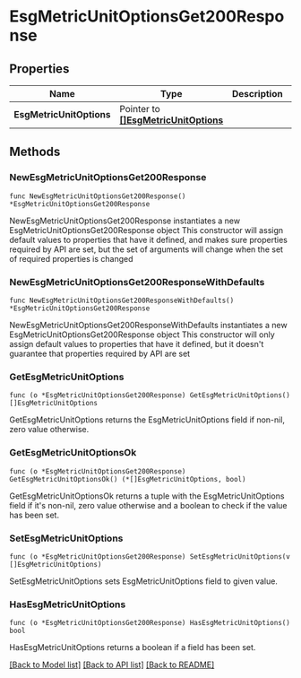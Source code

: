 # EsgMetricUnitOptionsGet200Response

## Properties

Name | Type | Description | Notes
------------ | ------------- | ------------- | -------------
**EsgMetricUnitOptions** | Pointer to [**[]EsgMetricUnitOptions**](EsgMetricUnitOptions.md) |  | [optional] 

## Methods

### NewEsgMetricUnitOptionsGet200Response

`func NewEsgMetricUnitOptionsGet200Response() *EsgMetricUnitOptionsGet200Response`

NewEsgMetricUnitOptionsGet200Response instantiates a new EsgMetricUnitOptionsGet200Response object
This constructor will assign default values to properties that have it defined,
and makes sure properties required by API are set, but the set of arguments
will change when the set of required properties is changed

### NewEsgMetricUnitOptionsGet200ResponseWithDefaults

`func NewEsgMetricUnitOptionsGet200ResponseWithDefaults() *EsgMetricUnitOptionsGet200Response`

NewEsgMetricUnitOptionsGet200ResponseWithDefaults instantiates a new EsgMetricUnitOptionsGet200Response object
This constructor will only assign default values to properties that have it defined,
but it doesn't guarantee that properties required by API are set

### GetEsgMetricUnitOptions

`func (o *EsgMetricUnitOptionsGet200Response) GetEsgMetricUnitOptions() []EsgMetricUnitOptions`

GetEsgMetricUnitOptions returns the EsgMetricUnitOptions field if non-nil, zero value otherwise.

### GetEsgMetricUnitOptionsOk

`func (o *EsgMetricUnitOptionsGet200Response) GetEsgMetricUnitOptionsOk() (*[]EsgMetricUnitOptions, bool)`

GetEsgMetricUnitOptionsOk returns a tuple with the EsgMetricUnitOptions field if it's non-nil, zero value otherwise
and a boolean to check if the value has been set.

### SetEsgMetricUnitOptions

`func (o *EsgMetricUnitOptionsGet200Response) SetEsgMetricUnitOptions(v []EsgMetricUnitOptions)`

SetEsgMetricUnitOptions sets EsgMetricUnitOptions field to given value.

### HasEsgMetricUnitOptions

`func (o *EsgMetricUnitOptionsGet200Response) HasEsgMetricUnitOptions() bool`

HasEsgMetricUnitOptions returns a boolean if a field has been set.


[[Back to Model list]](../README.md#documentation-for-models) [[Back to API list]](../README.md#documentation-for-api-endpoints) [[Back to README]](../README.md)


